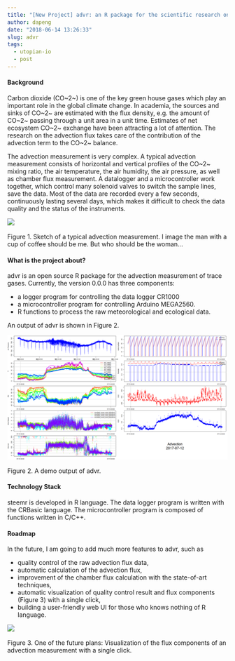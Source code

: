 ```yaml
---
title: "[New Project] advr: an R package for the scientific research on trace gas advection flux density"
author: dapeng
date: "2018-06-14 13:26:33"
slug: advr
tags: 
  - utopian-io
  - post
---
```



#### Background

Carbon dioxide (CO~2~) is one of the key green house gases which play an important role in the global climate change. In academia, the sources and sinks of CO~2~ are estimated with the flux density, e.g. the amount of CO~2~ passing through a unit area in a unit time. Estimates of net ecosystem CO~2~ exchange have been attracting a lot of attention. The research on the advection flux takes care of the contribution of the advection term to the CO~2~ balance. 

The advection measurement is very complex. A typical advection measurement consists of horizontal and vertical profiles of the CO~2~ mixing ratio, the air temperature, the air humidity, the air pressure, as well as chamber flux measurement. A datalogger and a microcontroller work together, which control many solenoid valves to switch the sample lines, save the data. Most of the data are recorded every a few seconds, continuously lasting several days, which makes it difficult to check the data quality and the status of the instruments. 

![](https://github.com/pzhaonet/keller/raw/master/figdapeng/advr-1.jpg)

Figure 1. Sketch of a typical advection measurement. I image the man with a cup of coffee should be me. But who should be the woman...




#### What is the project about?

advr is an open source R package for the advection measurement of trace gases. Currently, the version 0.0.0 has three components:

- a logger program for controlling the data logger CR1000
- a microcontroller program for controlling Arduino MEGA2560.
- R functions to process the raw meteorological and ecological data.

An output of advr is shown in Figure 2.

[![](https://github.com/pzhaonet/advr/raw/master/img/all_adv_2017-07-12.png)](https://github.com/pzhaonet/advr/raw/master/img/all_adv_2017-07-12.png)

Figure 2. A demo output of advr.

#### Technology Stack

steemr is developed in R language. The data logger program is written with the CRBasic language. The microcontroller program is composed of functions written in C/C++.

#### Roadmap

In the future, I am going to add much more features to advr, such as 

- quality control of the raw advection flux data,
- automatic calculation of the advection flux,
- improvement of the chamber flux calculation with the state-of-art techniques,
- automatic visualization of quality control result and flux components (Figure 3) with a single click,
- building a user-friendly web UI for those who knows nothing of R language.

![](https://github.com/pzhaonet/keller/raw/master/figdapeng/advr-2.jpg)

Figure 3. One of the future plans: Visualization of the flux components of an advection measurement with a single click.

